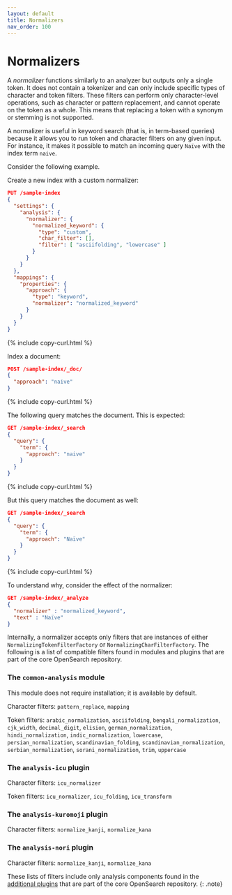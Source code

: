 ```yaml
---
layout: default
title: Normalizers
nav_order: 100
---
```


# Normalizers

A _normalizer_ functions similarly to an analyzer but outputs only a single token. It does not contain a tokenizer and can only include specific types of character and token filters. These filters can perform only character-level operations, such as character or pattern replacement, and cannot operate on the token as a whole. This means that replacing a token with a synonym or stemming is not supported.

A normalizer is useful in keyword search (that is, in term-based queries) because it allows you to run token and character filters on any given input. For instance, it makes it possible to match an incoming query `Naïve` with the index term `naive`.

Consider the following example.

Create a new index with a custom normalizer:
```json
PUT /sample-index
{
  "settings": {
    "analysis": {
      "normalizer": {
        "normalized_keyword": {
          "type": "custom",
          "char_filter": [],
          "filter": [ "asciifolding", "lowercase" ]
        }
      }
    }
  },
  "mappings": {
    "properties": {
      "approach": {
        "type": "keyword",
        "normalizer": "normalized_keyword"
      }
    }
  }
}
```
{% include copy-curl.html %}

Index a document:
```json
POST /sample-index/_doc/
{
  "approach": "naive"
}
```
{% include copy-curl.html %}

The following query matches the document. This is expected:
```json
GET /sample-index/_search
{
  "query": {
    "term": {
      "approach": "naive"
    }
  }
}
```
{% include copy-curl.html %}

But this query matches the document as well:
```json
GET /sample-index/_search
{
  "query": {
    "term": {
      "approach": "Naïve"
    }
  }
}
```
{% include copy-curl.html %}

To understand why, consider the effect of the normalizer:
```json
GET /sample-index/_analyze
{
  "normalizer" : "normalized_keyword",
  "text" : "Naïve"
}
```

Internally, a normalizer accepts only filters that are instances of either `NormalizingTokenFilterFactory` or `NormalizingCharFilterFactory`. The following is a list of compatible filters found in modules and plugins that are part of the core OpenSearch repository.

### The `common-analysis` module

This module does not require installation; it is available by default.

Character filters: `pattern_replace`, `mapping`

Token filters: `arabic_normalization`, `asciifolding`, `bengali_normalization`, `cjk_width`, `decimal_digit`, `elision`, `german_normalization`, `hindi_normalization`, `indic_normalization`, `lowercase`, `persian_normalization`, `scandinavian_folding`, `scandinavian_normalization`, `serbian_normalization`, `sorani_normalization`, `trim`, `uppercase`

### The `analysis-icu` plugin

Character filters: `icu_normalizer`

Token filters: `icu_normalizer`, `icu_folding`, `icu_transform`

### The `analysis-kuromoji` plugin

Character filters: `normalize_kanji`, `normalize_kana`

### The `analysis-nori` plugin

Character filters: `normalize_kanji`, `normalize_kana`

These lists of filters include only analysis components found in the [additional plugins]({{site.url}}{{site.baseurl}}/install-and-configure/plugins/#additional-plugins) that are part of the core OpenSearch repository.
{: .note}